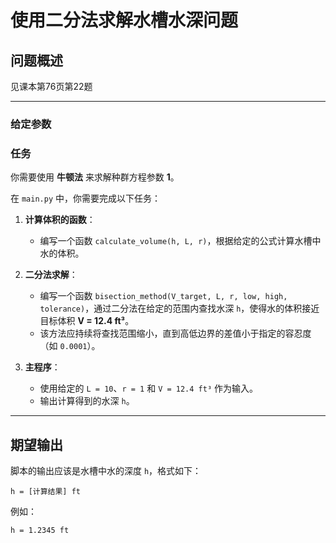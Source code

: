 # 使用二分法求解水槽水深问题

## 问题概述

见课本第76页第22题

---

### 给定参数


### 任务

你需要使用 **牛顿法** 来求解种群方程参数 **1**。


在 `main.py` 中，你需要完成以下任务：

1. **计算体积的函数**：
   - 编写一个函数 `calculate_volume(h, L, r)`，根据给定的公式计算水槽中水的体积。

2. **二分法求解**：
   - 编写一个函数 `bisection_method(V_target, L, r, low, high, tolerance)`，通过二分法在给定的范围内查找水深 `h`，使得水的体积接近目标体积 **V = 12.4 ft³**。
   - 该方法应持续将查找范围缩小，直到高低边界的差值小于指定的容忍度（如 `0.0001`）。

3. **主程序**：
   - 使用给定的 `L = 10`、`r = 1` 和 `V = 12.4 ft³` 作为输入。
   - 输出计算得到的水深 `h`。

---

## 期望输出

脚本的输出应该是水槽中水的深度 `h`，格式如下：
```
h = [计算结果] ft

```
例如：
```
h = 1.2345 ft

```
